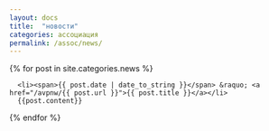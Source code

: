 ```yaml
---
layout: docs
title:  "новости"
categories: ассоциация
permalink: /assoc/news/
---
```


{% for post in site.categories.news %}

      <li><span>{{ post.date | date_to_string }}</span> &raquo; <a href="/avpnw/{{ post.url }}">{{ post.title }}</a></li>
      {{post.content}}
   
{% endfor %}
